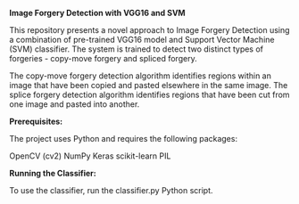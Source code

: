 **Image Forgery Detection with VGG16 and SVM**

This repository presents a novel approach to Image Forgery Detection using a combination of pre-trained VGG16 model and Support Vector Machine (SVM) classifier. The system is trained to detect two distinct types of forgeries - copy-move forgery and spliced forgery.

The copy-move forgery detection algorithm identifies regions within an image that have been copied and pasted elsewhere in the same image. The splice forgery detection algorithm identifies regions that have been cut from one image and pasted into another.


**Prerequisites:**

The project uses Python and requires the following packages:

OpenCV (cv2)
NumPy
Keras
scikit-learn
PIL


**Running the Classifier:**

 To use the classifier, run the classifier.py Python script.
